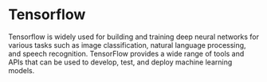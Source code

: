# Tensorflow

Tensorflow is widely used for building and training deep neural networks for various tasks such as image classification, natural language processing, and speech recognition. TensorFlow provides a wide range of tools and APIs that can be used to develop, test, and deploy machine learning models.

